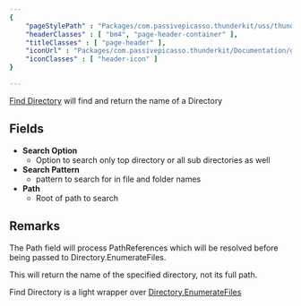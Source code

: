 ```yaml
---
{ 
	"pageStylePath" : "Packages/com.passivepicasso.thunderkit/uss/thunderkit_style.uss",
	"headerClasses" : [ "bm4", "page-header-container" ],
	"titleClasses" : [ "page-header" ],
	"iconUrl" : "Packages/com.passivepicasso.thunderkit/Documentation/graphics/TK_PathReference_2X_Icon.png",
	"iconClasses" : [ "header-icon" ]
}

---
```


[Find Directory](assetlink://Packages/com.passivepicasso.thunderkit/Editor/Core/Paths/Components/FindDirectory.cs) will find and return the name of a Directory

## Fields

* **Search Option**
  - Option to search only top directory or all sub directories as well
* **Search Pattern**
  - pattern to search for in file and folder names
* **Path**
  - Root of path to search

## Remarks

The Path field will process PathReferences which will be resolved before being passed to Directory.EnumerateFiles.

This will return the name of the specified directory, not its full path.
 
Find Directory is a light wrapper over [Directory.EnumerateFiles](https://docs.microsoft.com/en-us/dotnet/api/system.io.directory.enumeratefiles?view=netframework-4.6)
